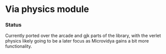 # Via physics module

### Status
Currently ported over the arcade and gjk parts of the library, with the verlet physics likely going to be a later focus as Microvidya gains a bit more functionality.